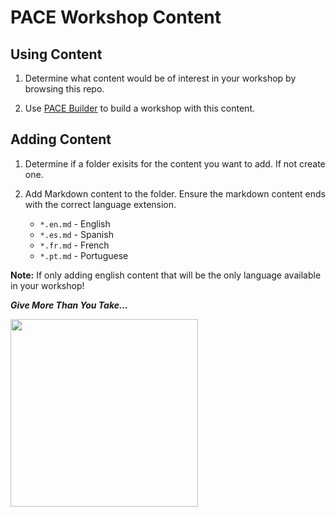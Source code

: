 # PACE Workshop Content

## Using Content

1. Determine what content would be of interest in your workshop by browsing this repo.

1. Use [PACE Builder](https://github.com/Pivotal-Field-Engineering/pace-builder) to build a workshop with this content.

## Adding Content

1. Determine if a folder exisits for the content you want to add. If not create one.

1. Add Markdown content to the folder. Ensure the markdown content ends with the correct language extension.
    - `*.en.md` - English
    - `*.es.md` - Spanish
    - `*.fr.md` - French
    - `*.pt.md` - Portuguese

**Note:** If only adding english content that will be the only language available in your workshop!


***Give More Than You Take...***

<img src="https://amp.businessinsider.com/images/51c4bb22eab8ea4f5d000021-960-720.jpg" width="300">


